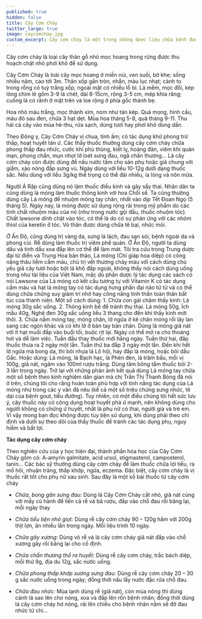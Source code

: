 ```yaml
---
published: true
hidden: false
title: Cây Cơm Cháy
twitter_large: true
image: caycomchay.jpg
custom_excerpt: Cây cơm cháy là một trong những dược liệu chữa bệnh đau nhức rất hiệu quả.
---
```


Cây cơm cháy là loại cây thân gỗ nhỏ mọc hoang trong rừng được thu hoạch chặt nhỏ phơi khô để sử dụng.

Cây Cơm Cháy là loài cây mọc hoang ở miền núi, ven suối, bờ khe; sống nhiều năm, cao tới 3m. Thân xốp gần tròn, nhẵn, màu lục nhạt; cành to trong rỗng có tuỷ trắng xốp, ngoài mặt có nhiều lỗ bì. Lá mềm, mọc đối, kép lông chim lẻ gồm 3-9 lá chét, dài 8-15cm, rộng 3-5 cm, mép khía răng; cuống lá có rãnh ở mặt trên và loe rộng ở phía gốc thành bẹ.

Hoa nhỏ màu trắng, mọc thành xim, nom như tán kép. Quả mọng, hình cầu, màu đỏ sau đen, chứa 3 hạt dẹt. Mùa hoa tháng 5-8, quả tháng 9-11. Thu hái cả cây vào mùa hè-thu, rửa sạch, dùng tươi hay phơi khô dùng dần.

Theo Đông y, Cây Cơm Cháy vị chua, tính ấm; có tác dụng khử phong trừ thấp, hoạt huyết tán ứ. Các thầy thuốc thường dùng cây cơm cháy chữa phong thấp đau nhức, cước khí phù thũng, kiết lỵ, hoàng đản, viêm khí quản mạn, phong chẩn, mụn nhọt lở loét sưng đau, ngã chấn thương… Lá cây cơm cháy còn được dùng để nấu nước tắm cho sản phụ hoặc giã chung với giấm, xào nóng đắp sưng vú. Ngày dùng với liều 10-12g dưới dạng thuốc sắc. Nếu dùng với liều 3g/kg thể trọng có thể đái nhiều, ỉa lỏng và nôn mửa.

Người Ả Rập cũng dùng nó làm thuốc điều kinh và gây sẩy thai. Nhân dân ta cũng dùng lá móng làm thuốc thông kinh với hoa Chổi sể. Ta cũng thường dùng cây Lá móng để nhuộm móng tay chân, nhất vào dịp Tết Ðoan Ngọ (5 tháng 5). Ngày nay, lá móng được sử dụng rộng rãi trong mỹ phẩm do các tính chất nhuộm màu của nó (như trong nước gội đầu, thuốc nhuộm tóc). Chất lawsone dính chặt vào tóc, có thể là do có sự phản ứng với các nhóm thiol của keretin ở tóc. Vỏ thân được dùng chữa tê bại, nhức mỏi.

Ở Ấn Ðộ, cũng dùng trị vàng da, sưng lá lách, đau sạn sỏi, bệnh ngoài da và phong cùi. Rễ dùng làm thuốc trị viêm phế quản. Ở Ấn Ðộ, người ta dùng dầu và tinh dầu xoa đắp lên cơ thể để làm mát. Tôi tra cứu trong Trung dược đại từ điển và Trung Hoa bản thảo, Lá móng (Chỉ giáp hoa diệp) có công năng thâu liễm cầm máu, chủ trị vết thương chảy máu với cách dùng chủ yếu giã cây tươi hoặc bột lá khô đắp ngoài, không thấy nói cách dùng uống trong như tài liệu của Việt Nam, mặc dù phần dược lý tác dụng các sách có nói Lawsone của Lá móng có kết cấu tương tự với Vitamin K có tác dụng cầm máu và hạt lá móng tay có tác dụng hưng phấn đại não từ từ và có thể dùng chữa chứng suy giảm trí nhớ hay công năng tinh thần toàn thân bất túc của thanh niên. Một số cách dùng: 1. Chữa con gái chậm thấy kinh: Lá móng 30g sắc uống. 2. Thông kinh bế để tránh thụ thai. Lá móng 50g, Ích mẫu 40g, Nghệ đen 30g sắc uống liều 3 thang cho đến khi thấy kinh mới thôi. 3. Chữa nấm móng tay, móng chân, lở ngứa ở kẽ chân móng rồi lây lan sang các ngón khác và có khi lở ở bàn tay bàn chân. Dùng lá móng giã nát với ít hạt muối đắp vào buổi tối, buộc rịt lại. Ngày có thể mở ra cho thoáng hơi và dễ làm việc. Tuần đầu thay thuốc mới hằng ngày. Tuần thứ hai, đắp thuốc thưa ra 2 ngày một lần. Tuần thứ ba đắp 3 ngày một lần. Ðến khi hết lở ngứa mà bong da, thì bôi nhựa lá Lô hội, hay đắp lá móng, hoặc bôi dầu Gấc. Hoặc dùng: Lá móng, lá Bạch hạc, lá Phèn đen, lá trâm bầu, mỗi vị 100g, giã nát, ngâm vào 100ml rượu trắng. Dùng tăm bông tẩm thuốc bôi 2-3 lần trong ngày. Trở lại với những phản ảnh kết quả dùng Lá móng tay chữa một số bệnh theo kinh nghiệm dân gian mà chị Trần Thị Thanh Bòng đã nói ở trên, chúng tôi cho rằng hoàn toàn phù hợp với tính năng tác dụng của Lá móng như trong các y văn đã nêu (kể cả một số triệu chứng sưng nhức, tê dại của bệnh gout, tiểu đường). Tuy nhiên, có một điều chúng tôi hết sức lưu ý, cây thuốc này có công dụng hoạt huyết phá ứ mạnh, nên không dùng cho người không có chứng ứ huyết, nhất là phụ nữ có thai, người già và trẻ em. Vì vậy mong bạn đọc không được tùy tiện sử dụng, khi dùng phải theo chỉ định và dưới sự theo dõi của thầy thuốc để tránh các tác dụng phụ, nguy hiểm và bất lợi.

**Tác dụng cây cơm cháy**

Theo nghiên cứu của y học hiện đại, thành phần hóa học của Cây Cơm Cháy gồm có: A-amyrin galmitate, acid ursol, stigmasterol, camposterol, tanin… Các bác sỹ thường dùng cây cơm cháy đề làm thuốc chữa lợi tiểu, ra mồ hôi, nhuận tràng, thấp khớp, ngứa, eczema. Đặc biệt, cây cơm cháy là vị thuốc rất tốt cho phụ nữ sau sinh. Sau đây là một số bài thuốc từ cây cơm cháy

- *Chữa, bong gân sưng đau:* Dùng lá Cây Cơm Cháy cắt nhỏ, giã nát cùng với mấy củ hành để liền cả rễ và bã rượu, đắp vào chỗ đau rồi băng lại, mỗi ngày thay

- *Chữa tiểu tiện nhỏ giọt:* Dùng rễ cây cơm cháy 90 – 120g hầm với 200g thịt lợn, ăn nhiều lần trong ngày. Mỗi liệu trình 10 ngày.

- *Chữa gãy xương:* Dùng vỏ rễ và lá cây cơm cháy giã nát đắp vào chỗ xương gãy rồi băng lại cho cố định.

- *Chữa chấn thương thổ ra huyết:* Dùng rễ cây cơm cháy, trắc bách diệp, mỗi thứ 9g, địa du 12g, sắc nước uống.

- *Chữa phong thấp khớp xương sưng đau:* Dùng rễ cây cơm cháy 20 – 30 g sắc nước uống trong ngày; đồng thời nấu lấy nước đặc rửa chỗ đau.

- *Chữa đau nhức:* Mùa lạnh dùng rễ (giã nát), còn mùa nóng thì dùng cành lá sao lên cho nóng, xoa và đắp lên rốn bệnh nhân; đồng thời dùng lá cây cơm cháy hơ nóng, rải lên chiếu cho bệnh nhân nằm sẽ đở đau nhức tứ chi...
